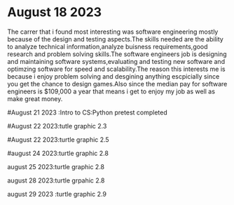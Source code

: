 # August 18 2023
The carrer that i found most interesting was software engineering mostly because of the design and testing aspects.The skills needed are the ability to analyze technical information,analyze buisness requirements,good research and problem solving skills.The software engineers job is designing and maintaining software systems,evaluating and testing new software and optimzing software for speed and scalability.The reason this interests me is because i enjoy problem solving and desgining anything escpicially since you get the chance to design games.Also since the median pay for software engineers is $109,000 a year that means i get to enjoy my job as well as make great money.

#August 21 2023 :Intro to CS:Python pretest completed

#August 22 2023:tutle graphic 2.3

#August 22 2023:turtle graphic 2.5

#august 24 2023:turtle graphic 2.8

august 25 2023:turtle graphic 2.8

august 28 2023:turtle grpahic 2.8

august 29 2023 :turtle graphic 2.9

